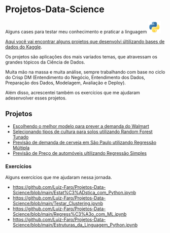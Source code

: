 # Projetos-Data-Science
Alguns cases para testar meu conhecimento e praticar a linguagem  </a> <a href="https://www.python.org" target="_blank" rel="noreferrer"> <img src="https://raw.githubusercontent.com/devicons/devicon/master/icons/python/python-original.svg" alt="python" width="40" height="40"/>  

Aqui você vai encontrar alguns projetos que desenvolvi últilizando bases de dados do [Kaggle](https://www.kaggle.com/). 

Os projetos são aplicações dos mais variados temas, que atravessam os grandes tópicos da Ciência de Dados. 

Muita mão na massa e muita análise, sempre trabalhando com base no ciclo do Crisp DM (Entendimento do Negócio, Entendimento dos Dados, Preparação dos Dados, Modelagem, Avaliação e Deploy). 

Além disso, acrescentei também os exercícios que me ajudaram adesenvolver esses projetos.    

## Projetos

* [Escolhendo o melhor modelo para prever a demanda do Walmart](https://github.com/Luiz-Faro/Projetos-Data-Science/blob/main/Previsao_de_Vendas_Wallmart(Weakly_Sales).ipynb)
* [Selecionando tipos de cultura para solos utilizando Random Forest Tunado](https://github.com/Luiz-Faro/Projetos-Data-Science/blob/main/Selecionando_Culturas_Para_Solo(Random_Forest).ipynb)
* [Previsão de demanda de cerveja em São Paulo utilizando Regressão Múltipla](https://github.com/Luiz-Faro/Projetos-Data-Science/blob/main/Forecast_Consumo_de_Cerveja.ipynb)
* [Previsão de Preço de automóveis ultilizando Regressão Simples](https://github.com/Luiz-Faro/Projetos-Data-Science/blob/main/Regress%C3%A3o_Linear_Categorica(Price_Car).ipynb)

### Exercícios

Alguns exercícios que me ajudaram nessa jornada.

* https://github.com/Luiz-Faro/Projetos-Data-Science/blob/main/Estat%C3%ADstica_com_Python.ipynb
* https://github.com/Luiz-Faro/Projetos-Data-Science/blob/main/Testar_Clustering.ipynb
* https://github.com/Luiz-Faro/Projetos-Data-Science/blob/main/Regress%C3%A3o_com_ML.ipynb
* https://github.com/Luiz-Faro/Projetos-Data-Science/blob/main/Estruturas_da_Linguagem_Python.ipynb


